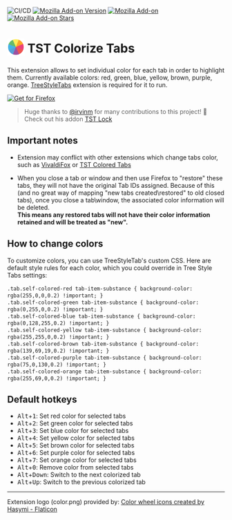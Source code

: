 ![CI/CD](https://github.com/irvinm/TST-Colorize-Tabs/workflows/CI/CD/badge.svg)
[![Mozilla Add-on Version](https://img.shields.io/amo/v/tst-colorize-tabs?label=version&color=blue)](https://addons.mozilla.org/firefox/addon/tst-colorize-tabs/)
[![Mozilla Add-on](https://img.shields.io/amo/users/tst-colorize-tabs?color=%23FF6611&label=users&logo=Firefox)](https://addons.mozilla.org/firefox/addon/tst-colorize-tabs/)
[![Mozilla Add-on Stars](https://img.shields.io/amo/stars/tst-colorize-tabs)](https://addons.mozilla.org/firefox/addon/tst-colorize-tabs/)

# <sub align="bottom"><img height="40px" src="./src/images/color.png"></sub> TST Colorize Tabs

This extension allows to set individual color for each tab in order to highlight them. Currently available colors: red, green, blue, yellow, brown, purple, orange. [TreeStyleTabs](https://addons.mozilla.org/firefox/addon/tree-style-tab/) extension is required for it to run. 

<a href="https://addons.mozilla.org/firefox/addon/tst-colorize-tabs/"><img src="https://user-images.githubusercontent.com/585534/107280546-7b9b2a00-6a26-11eb-8f9f-f95932f4bfec.png" alt="Get for Firefox"></a>

> Huge thanks to [@irvinm](https://github.com/irvinm) for many contributions to this project! 🎉
Check out his addon [TST Lock](https://github.com/irvinm/TST-Lock)

## Important notes

- Extension may conflict with other extensions which change tabs color, such as [VivaldiFox](https://addons.mozilla.org/firefox/addon/vivaldifox/) or [TST Colored Tabs](https://addons.mozilla.org/firefox/addon/tst-colored-tabs/)

- When you close a tab or window and then use Firefox to "restore" these tabs, they will not have the original Tab IDs assigned.  Because of this (and no great way of mapping "new tabs created\restored" to old closed tabs), once you close a tab\window, the associated color information will be deleted.  
**This means any restored tabs will not have their color information retained and will be treated as "new".**

## How to change colors

To customize colors, you can use TreeStyleTab's custom CSS.
Here are default style rules for each color, which you could override in Tree Style Tabs settings:

```
.tab.self-colored-red tab-item-substance { background-color: rgba(255,0,0,0.2) !important; }
.tab.self-colored-green tab-item-substance { background-color: rgba(0,255,0,0.2) !important; }
.tab.self-colored-blue tab-item-substance { background-color: rgba(0,128,255,0.2) !important; }
.tab.self-colored-yellow tab-item-substance { background-color: rgba(255,255,0,0.2) !important; }
.tab.self-colored-brown tab-item-substance { background-color: rgba(139,69,19,0.2) !important; }
.tab.self-colored-purple tab-item-substance { background-color: rgba(75,0,130,0.2) !important; }
.tab.self-colored-orange tab-item-substance { background-color: rgba(255,69,0,0.2) !important; }
```

## Default hotkeys

- <kbd>Alt</kbd>+<kbd>1</kbd>: Set red color for selected tabs
- <kbd>Alt</kbd>+<kbd>2</kbd>: Set green color for selected tabs
- <kbd>Alt</kbd>+<kbd>3</kbd>: Set blue color for selected tabs
- <kbd>Alt</kbd>+<kbd>4</kbd>: Set yellow color for selected tabs
- <kbd>Alt</kbd>+<kbd>5</kbd>: Set brown color for selected tabs
- <kbd>Alt</kbd>+<kbd>6</kbd>: Set purple color for selected tabs
- <kbd>Alt</kbd>+<kbd>7</kbd>: Set orange color for selected tabs
- <kbd>Alt</kbd>+<kbd>0</kbd>: Remove color from selected tabs
- <kbd>Alt</kbd>+<kbd>Down</kbd>: Switch to the next colorized tab
- <kbd>Alt</kbd>+<kbd>Up</kbd>: Switch to the previous colorized tab


-----

Extension logo (color.png) provided by:  <a href="https://www.flaticon.com/free-icons/color-wheel" title="color wheel icons">Color wheel icons created by Hasymi - Flaticon</a>
